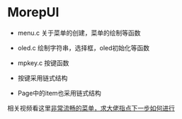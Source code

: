 # MorepUI
* menu.c 关于菜单的创建，菜单的绘制等函数

* oled.c 绘制字符串，选择框，oled初始化等函数

* mpkey.c  按键函数

* 按键采用链式结构

* Page中的item也采用链式结构

相关视频看这里[非常流畅的菜单，求大佬指点下一步如何进行](https://www.bilibili.com/video/BV1Yj411u7R6/)
